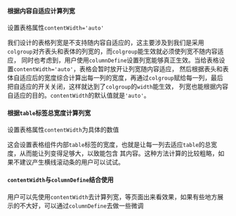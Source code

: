 #### 根据内容自适应计算列宽
设置表格属性`contentWidth='auto'`

我们设计的表格列宽是不支持随内容自适应的，这主要涉及到我们是采用`colgroup`对齐表头和表体的列宽的，而`colgroup`能生效就必须使列宽不随内容适应，
同时也考虑到，用户使用`columnDefine`设置列宽能够真正生效。当给表格设置`contentWidth='auto'`，表格会暂时放开让列宽随内容适应，
然后根据表头和表体自适应后的宽度综合计算出每一列的宽度，再通过`colgroup`赋给每一列，最后把自适应的开关关闭，这样就达到了`colgroup`的`width`能生效，
列宽也能根据内容自适应的目的。`contentWidth`的默认值就是`'auto'`。

#### 根据`table`标签总宽度计算列宽
设置表格属性`contentWidth`为具体的数值

这会设置表格组件内部`table`标签的宽度，也就是让每一列去适应`table`的总宽度，从而能让列变得足够大，以致能包含
其内容。这种方法计算的比较粗略，如果不建议产生横线滚动条的用户可以试试。

#### `contentWidth`与`columnDefine`结合使用
用户可以先使用`contentWidth`去计算列宽，等页面出来看效果，如果有些地方展示的不大好，可以通过`columnDefine`去做一些微调
